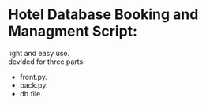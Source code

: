 # Hotel Database Booking and Managment Script:

light and easy use.
<br/>
devided for three parts:
+ front.py.
+ back.py.
+ db file.

